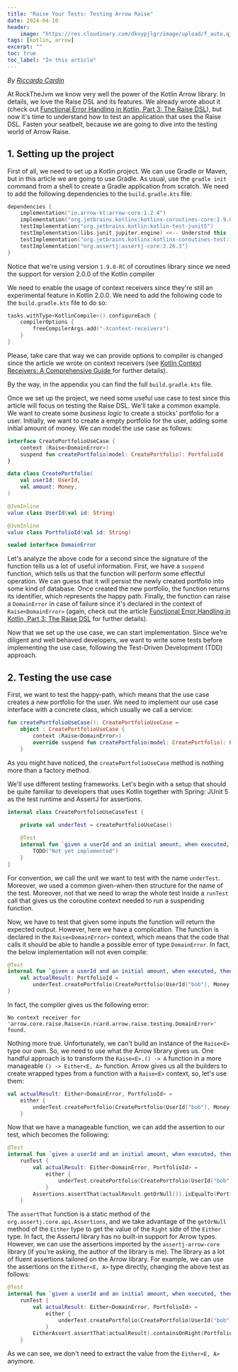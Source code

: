 ```yaml
---
title: "Raise Your Tests: Testing Arrow Raise"
date: 2024-04-10
header:
    image: "https://res.cloudinary.com/dkoypjlgr/image/upload/f_auto,q_auto:good,c_auto,w_1200,h_300,g_auto,fl_progressive/v1715952116/blog_cover_large_phe6ch.jpg"
tags: [kotlin, arrow]
excerpt: ""
toc: true
toc_label: "In this article"
---
```


_By [Riccardo Cardin](https://github.com/rcardin)_

At RockTheJvm we know very well the power of the Kotlin Arrow library. In details, we love the Raise DSL and its features. We already wrote about it (check out [Functional Error Handling in Kotlin, Part 3: The Raise DSL](https://blog.rockthejvm.com/functional-error-handling-in-kotlin-part-3/)), but now it's time to understand how to test an application that uses the Raise DSL. Fasten your seatbelt, because we are going to dive into the testing world of Arrow Raise.

## 1. Setting up the project

First of all, we need to set up a Kotlin project. We can use Gradle or Maven, but in this article we are going to use Gradle. As usual, use the `gradle init` command from a shell to create a Gradle application from scratch. We need to add the following dependencies to the `build.gradle.kts` file:

```kotlin
dependencies {
    implementation("io.arrow-kt:arrow-core:1.2.4")
    implementation("org.jetbrains.kotlinx:kotlinx-coroutines-core:1.9.0-RC")
    testImplementation("org.jetbrains.kotlin:kotlin-test-junit5")
    testImplementation(libs.junit.jupiter.engine) <<-- Understnd this
    testImplementation("org.jetbrains.kotlinx:kotlinx-coroutines-test:1.9.0-RC")
    testImplementation("org.assertj:assertj-core:3.26.3")
}
```

Notice that we're using version `1.9.0-RC` of coroutines library since we need the support for version 2.0.0 of the Kotlin compiler

We need to enable the usage of context receivers since they're still an experimental feature in Kotlin 2.0.0. We need to add the following code to the `build.gradle.kts` file to do so:

```kotlin
tasks.withType<KotlinCompile>().configureEach {
    compilerOptions {
        freeCompilerArgs.add("-Xcontext-receivers")
    }
}
```

Please, take care that way we can provide options to compiler is changed since the article we wrote on context receivers (see [Kotlin Context Receivers: A Comprehensive Guide ](https://blog.rockthejvm.com/kotlin-context-receivers/) for further details).

By the way, in the appendix you can find the full `build.gradle.kts` file.

Once we set up the project, we need some useful use case to test since this article will focus on testing the Raise DSL. We'll take a common example. We want to create some _business logic_ to create a stocks' portfolio for a user. Initially, we want to create a empty portfolio for the user, adding some initial amount of money. We can model the use case as follows:

```kotlin
interface CreatePortfolioUseCase {
    context (Raise<DomainError>)
    suspend fun createPortfolio(model: CreatePortfolio): PortfolioId
}

data class CreatePortfolio(
    val userId: UserId,
    val amount: Money,
)

@JvmInline
value class UserId(val id: String)

@JvmInline
value class PortfolioId(val id: String)

sealed interface DomainError
```

Let's analyze the above code for a second since the signature of the function tells us a lot of useful information. First, we have a `suspend` function, which tells us that the function will perform some effectful operation. We can guess that it will persist the newly created portfolio into some kind of database. Once created the new portfolio, the function returns its identifier, which represents the happy path. Finally, the function can raise a `DomainError` in case of failure since it's declared in the context of `Raise<DomainError>` (again, check out the article [Functional Error Handling in Kotlin, Part 3: The Raise DSL](https://blog.rockthejvm.com/functional-error-handling-in-kotlin-part-3/) for further details).

Now that we set up the use case, we can start implementation. Since we're diligent and well behaved developers, we want to write some tests before implementing the use case, following the Test-Driven Development (TDD) approach.

## 2. Testing the use case

First, we want to test the happy-path, which means that the use case creates a new portfolio for the user. We need to implement our use case interface with a concrete class, which usually we call a service:

```kotlin
fun createPortfolioUseCase(): CreatePortfolioUseCase =
    object : CreatePortfolioUseCase {
        context (Raise<DomainError>)
        override suspend fun createPortfolio(model: CreatePortfolio): PortfolioId = TODO()
    }
```

As you might have noticed, the `createPortfolioUseCase` method is nothing more than a factory method.

We'll use different testing frameworks. Let's begin with a setup that should be quite familiar to developers that uses Kotlin together with Spring: JUnit 5 as the test runtime and AssertJ for assertions.

```kotlin
internal class CreatePortfolioUseCaseTest {
    
    private val underTest = createPortfolioUseCase()

    @Test
    internal fun `given a userId and an initial amount, when executed, then it create the portfolio`() = runTest {
        TODO("Not yet implemented")
    }
}
```

For convention, we call the unit we want to test with the name `underTest`. Moreover,  we used a common given-when-then structure for the name of the test. Moreover, not that we need to wrap the whole test inside a `runTest` call that gives us the coroutine context needed to run a suspending function.

Now, we have to test that given some inputs the function will return the expected output. However, here we have a complication. The function is declared in the `Raise<DomainError>` context, which means that the code that calls it should be able to handle a possible error of type `DomainError`. In fact, the below implementation will not even compile:

```kotlin
@Test
internal fun `given a userId and an initial amount, when executed, then it create the portfolio`() = runTest {
    val actualResult: PortfolioId =
        underTest.createPortfolio(CreatePortfolio(UserId("bob"), Money(1000.0)))
}
```

In fact, the compiler gives us the following error:

```
No context receiver for 'arrow.core.raise.Raise<in.rcard.arrow.raise.testing.DomainError>' found.
```

Nothing more true. Unfortunately, we can't build an instance of the `Raise<E>` type our own. So, we need to use what the Arrow library gives us. One handful approach is to transform the `Raise<E>.() -> A` function in a more manageable `() -> Either<E, A>` function. Arrow gives us all the builders to create wrapped types from a function with a `Raise<E>` context, so, let's use them:

```kotlin
val actualResult: Either<DomainError, PortfolioId> =
    either {
        underTest.createPortfolio(CreatePortfolio(UserId("bob"), Money(1000.0)))
    }
```

Now that we have a manageable function, we can add the assertion to our test, which becomes the following:

```kotlin
@Test
internal fun `given a userId and an initial amount, when executed, then it create the portfolio`() =
    runTest {
        val actualResult: Either<DomainError, PortfolioId> =
            either {
                underTest.createPortfolio(CreatePortfolio(UserId("bob"), Money(1000.0)))
            }
        Assertions.assertThat(actualResult.getOrNull()).isEqualTo(PortfolioId("1"))
    }
```

The `assertThat` function is a static method of the `org.assertj.core.api.Assertions`, and we take advantage of the `getOrNull` method of the `Either` type to get the value of the `Right` side of the `Either` type. In fact, the AssertJ library has no built-in support for Arrow types. However, we can use the assertions imported by the `assertj-arrow-core` library (if you're asking, the author of the library is me). The library as a lot of fluent assertions tailored on the Arrow library. For example, we can use the assertions on the `Either<E, A>` type directly, changing the above test as follows:

```kotlin
@Test
internal fun `given a userId and an initial amount, when executed, then it create the portfolio (using AssertJ-Arrow-Core)`() =
    runTest {
        val actualResult: Either<DomainError, PortfolioId> =
            either {
                underTest.createPortfolio(CreatePortfolio(UserId("bob"), Money(1000.0)))
            }
        EitherAssert.assertThat(actualResult).containsOnRight(PortfolioId("1"))
    }
```

As we can see, we don't need to extract the value from the `Either<E, A>` anymore.
